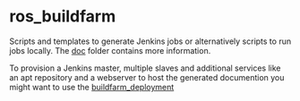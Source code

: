 ros_buildfarm
=============

Scripts and templates to generate Jenkins jobs or alternatively scripts to run
jobs locally. The [doc](doc/index.rst) folder contains more information.

To provision a Jenkins master, multiple slaves and additional services like an
apt repository and a webserver to host the generated documention you might want
to use the
[buildfarm_deployment](https://github.com/ros-infrastructure/buildfarm_deployment)
